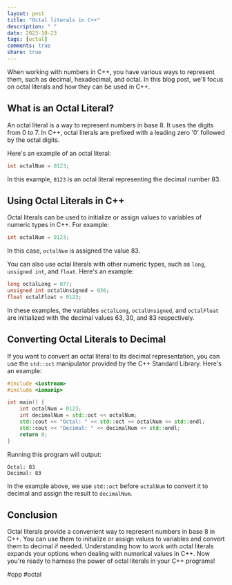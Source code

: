 ```yaml
---
layout: post
title: "Octal literals in C++"
description: " "
date: 2023-10-23
tags: [octal]
comments: true
share: true
---
```


When working with numbers in C++, you have various ways to represent them, such as decimal, hexadecimal, and octal. In this blog post, we'll focus on octal literals and how they can be used in C++.

## What is an Octal Literal?

An octal literal is a way to represent numbers in base 8. It uses the digits from 0 to 7. In C++, octal literals are prefixed with a leading zero '0' followed by the octal digits.

Here's an example of an octal literal:

```cpp
int octalNum = 0123;
```

In this example, `0123` is an octal literal representing the decimal number 83. 

## Using Octal Literals in C++

Octal literals can be used to initialize or assign values to variables of numeric types in C++. For example:

```cpp
int octalNum = 0123;
```

In this case, `octalNum` is assigned the value 83.

You can also use octal literals with other numeric types, such as `long`, `unsigned int`, and `float`. Here's an example:

```cpp
long octalLong = 077;
unsigned int octalUnsigned = 036;
float octalFloat = 0123;
```

In these examples, the variables `octalLong`, `octalUnsigned`, and `octalFloat` are initialized with the decimal values 63, 30, and 83 respectively.

## Converting Octal Literals to Decimal

If you want to convert an octal literal to its decimal representation, you can use the `std::oct` manipulator provided by the C++ Standard Library. Here's an example:

```cpp
#include <iostream>
#include <iomanip>

int main() {
    int octalNum = 0123;
    int decimalNum = std::oct << octalNum;
    std::cout << "Octal: " << std::oct << octalNum << std::endl;
    std::cout << "Decimal: " << decimalNum << std::endl;
    return 0;
}
```

Running this program will output:

```
Octal: 83
Decimal: 83
```

In the example above, we use `std::oct` before `octalNum` to convert it to decimal and assign the result to `decimalNum`.

## Conclusion

Octal literals provide a convenient way to represent numbers in base 8 in C++. You can use them to initialize or assign values to variables and convert them to decimal if needed. Understanding how to work with octal literals expands your options when dealing with numerical values in C++. Now you're ready to harness the power of octal literals in your C++ programs!

\#cpp #octal